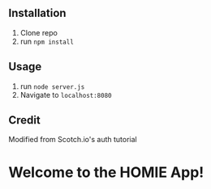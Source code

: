 <!-- ![img](.png)
![img](.png) -->

## Installation

1. Clone repo
2. run `npm install`

## Usage

1. run `node server.js`
2. Navigate to `localhost:8080`

## Credit

Modified from Scotch.io's auth tutorial


# Welcome to the HOMIE App!
